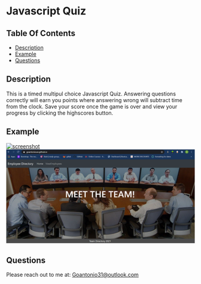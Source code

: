 
  
  # Javascript Quiz 

  ## Table Of Contents
  - [Description](#description)
  - [Example](#example)
  - [Questions](#questions)

  ## Description 
  This is  a timed multipul choice Javascript Quiz. Answering questions correctly will earn you points where answering wrong will subtract time from the clock.
Save your score once the game is over and view your progress by clicking the highscores button. 
  

  ## Example
  
   [![screenshot](https://github.com/goantonioUW/javascript-quiz/blob/master/assets/images/Screenshot.png)](./assets/images/quiz.gif)
   [![screenshot](https://github.com/goantonioUW/employee-directory/blob/main/images/Screenshot.png)](./images/demoGif.gif)

  ## Questions
  Please reach out to me at:
  Goantonio31@outlook.com


  
